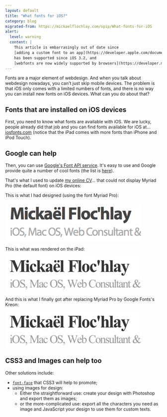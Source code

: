 ```yaml
---
layout: default
title: "What fonts for iOS?"
category: blog
migrated-from: https://mickaelflochlay.com/spip/What-fonts-for-iOS
alert:
  level: warning
  content: |
    This article is embarrasingly out of date since
    [adding a custom font to an app](https://developer.apple.com/documentation/uikit/text_display_and_fonts/adding_a_custom_font_to_your_app)
    has been supported since iOS 3.2, and
    [webfonts are now widely supported by browsers](https://developer.mozilla.org/en-US/docs/Web/CSS/@font-face).
---
```


Fonts are a major element of webdesign. And when you talk about webdesign
nowadays, you can't just skip mobile devices. The problem is that iOS only comes
with a limited numbers of fonts, and there is no way you can install new fonts
on iOS devices. What can you do about that?

## Fonts that are installed on iOS devices

First, you need to know what fonts are available with iOS. We are lucky, people
already did that job and you can find fonts available for iOS at...
[iosfonts.com](http://iosfonts.com) (notice that the iPad comes with more fonts
than iPhone and iPod Touch).

## Google can help

Then, you can use
[Google's Font API service](https://developers.google.com/fonts/). It's easy to
use and Google provide quite a number of cool fonts (the list is
[here](https://fonts.google.com)).

That's what I used to update [my online CV][1]... that could not display Myriad
Pro (the default font) on iOS devices:

This is what I had designed (using the font Myriad Pro):

![Screenshot with Mac's Google Chrome using Myriad Pro](/assets/images/ios-font-designed.png)

This is what was rendered on the iPad:

![Screenshot with iPad where Myriad Pro is replaced by some default fonts](/assets/images/ios-font-rendered.jpg)

And this is what I finally got after replacing Myriad Pro by Google Fonts's
Kreon:

![Screenshot with Google Chrome and iPad after changing the font to the Kreon webfont](/assets/images/ios-font-rendered.jpg)

## CSS3 and Images can help too

Other solutions include:

- [`font-face`](http://www.css3.info/preview/web-fonts-with-font-face/) that
  CSS3 will help to promote;
- using images for design:
  - Either the straightforward use: create your design with Photoshop and export
    them as images;
  - or the more-complicated use: export all the characters you need as image and
    JavaScript your design to use them for custom texts.

[1]: https://mickaelflochlay.com/cv.html

